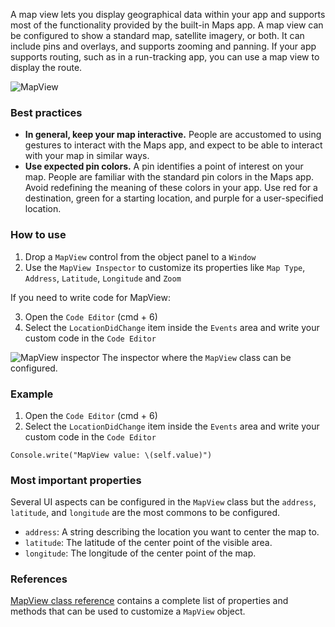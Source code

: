 A map view lets you display geographical data within your app and supports most of the functionality provided by the built-in Maps app. A map view can be configured to show a standard map, satellite imagery, or both. It can include pins and overlays, and supports zooming and panning. If your app supports routing, such as in a run-tracking app, you can use a map view to display the route.

![MapView](images/mapview1.png)

### Best practices
* **In general, keep your map interactive.** People are accustomed to using gestures to interact with the Maps app, and expect to be able to interact with your map in similar ways.
* **Use expected pin colors.** A pin identifies a point of interest on your map. People are familiar with the standard pin colors in the Maps app. Avoid redefining the meaning of these colors in your app. Use red for a destination, green for a starting location, and purple for a user-specified location.

### How to use
1. Drop a `MapView` control from the object panel to a `Window`
2. Use the `MapView Inspector` to customize its properties like `Map Type`, `Address`, `Latitude`, `Longitude` and `Zoom`

If you need to write code for MapView:

3. Open the `Code Editor` (cmd + 6)
4. Select the `LocationDidChange` item inside the `Events` area and write your custom code in the `Code Editor`

![`MapView` inspector](images/mapview2.png)
The inspector where the `MapView` class can be configured.

### Example
1. Open the `Code Editor` (cmd + 6)
2. Select the `LocationDidChange` item inside the `Events` area and write your custom code in the `Code Editor`
```
Console.write("MapView value: \(self.value)")
```

### Most important properties
Several UI aspects can be configured in the `MapView` class but the `address`, `latitude`, and `longitude` are the most commons to be configured.
- `address`: A string describing the location you want to center the map to.
- `latitude`: The latitude of the center point of the visible area.
- `longitude`: The longitude of the center point of the map.

### References
[MapView class reference](../classes/MapView.html) contains a complete list of properties and methods that can be used to customize a `MapView` object.
